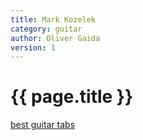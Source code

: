 ```yaml
---
title: Mark Kozelek
category: guitar
author: Oliver Gaida
version: 1
---
```


# {{ page.title }}

[best guitar tabs](http://markkozelekguitartabs.blogspot.com)
